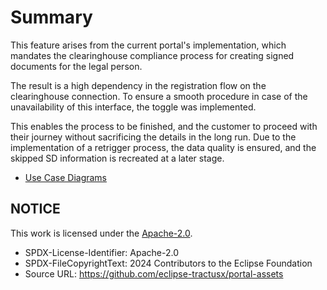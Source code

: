 # Summary

This feature arises from the current portal's implementation, which mandates the clearinghouse compliance process for creating signed documents for the legal person.

The result is a high dependency in the registration flow on the clearinghouse connection. To ensure a smooth procedure in case of the unavailability of this interface, the toggle was implemented.

This enables the process to be finished, and the customer to proceed with their journey without sacrificing the details in the long run. Due to the implementation of a retrigger process, the data quality is ensured, and the skipped SD information is recreated at a later stage.

- [Use Case Diagrams](../10.%20Disable%20Clearinghouse%20SD/Use-Case-Diagrams.md)

## NOTICE

This work is licensed under the [Apache-2.0](https://www.apache.org/licenses/LICENSE-2.0).

- SPDX-License-Identifier: Apache-2.0
- SPDX-FileCopyrightText: 2024 Contributors to the Eclipse Foundation
- Source URL: https://github.com/eclipse-tractusx/portal-assets
